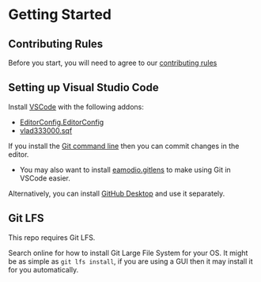 # Getting Started

## Contributing Rules
Before you start, you will need to agree to our [contributing rules](../.github/CONTRIBUTING.md)

## Setting up Visual Studio Code
Install [VSCode](https://code.visualstudio.com/) with the following addons:
* [EditorConfig.EditorConfig](https://marketplace.visualstudio.com/items?itemName=EditorConfig.EditorConfig)
* [vlad333000.sqf](https://marketplace.visualstudio.com/items?itemName=vlad333000.sqf)

If you install the [Git command line](https://git-scm.com/downloads) then you can commit changes in the editor.
* You may also want to install [eamodio.gitlens](https://marketplace.visualstudio.com/items?itemName=eamodio.gitlens) to make using Git in VSCode easier.

Alternatively, you can install [GitHub Desktop](https://desktop.github.com/) and use it separately.

## Git LFS
This repo requires Git LFS.

Search online for how to install Git Large File System for your OS. It might be as simple as `git lfs install`, if you are using a GUI then it may install it for you automatically.
